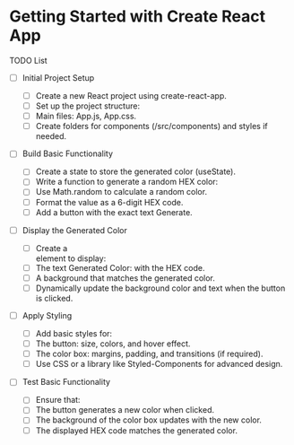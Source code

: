 # Getting Started with Create React App

TODO List

- [ ] Initial Project Setup

  - [ ] Create a new React project using create-react-app.
  - [ ] Set up the project structure:
  - [ ] Main files: App.js, App.css.
  - [ ] Create folders for components (/src/components) and styles if needed.

- [ ] Build Basic Functionality

  - [ ] Create a state to store the generated color (useState).
  - [ ] Write a function to generate a random HEX color:
  - [ ] Use Math.random to calculate a random color.
  - [ ] Format the value as a 6-digit HEX code.
  - [ ] Add a button with the exact text Generate.

- [ ] Display the Generated Color

  - [ ] Create a <div> element to display:
  - [ ] The text Generated Color: <color> with the HEX code.
  - [ ] A background that matches the generated color.
  - [ ] Dynamically update the background color and text when the button is clicked.

- [ ] Apply Styling

  - [ ] Add basic styles for:
  - [ ] The button: size, colors, and hover effect.
  - [ ] The color box: margins, padding, and transitions (if required).
  - [ ] Use CSS or a library like Styled-Components for advanced design.

- [ ] Test Basic Functionality
  - [ ] Ensure that:
  - [ ] The button generates a new color when clicked.
  - [ ] The background of the color box updates with the new color.
  - [ ] The displayed HEX code matches the generated color.
